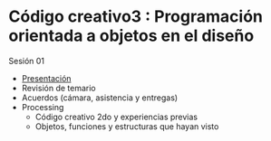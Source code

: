 
# Código creativo3 : Programación orientada a objetos en el diseño

Sesión 01

- [Presentación](https://emilioocelotl.github.io/)
- Revisión de temario 
- Acuerdos (cámara, asistencia y entregas)
- Processing
  - Código creativo 2do y experiencias previas
  - Objetos, funciones y estructuras que hayan visto
  
